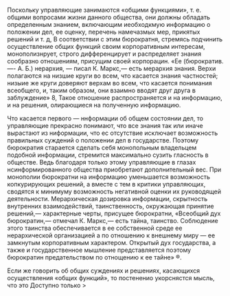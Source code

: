 Поскольку управляющие занимаются «общими функциями», т. е. общими вопросами жизни данного общества, они должны обладать определенным знанием, включающим иеобходкмую информацию о положении дел, ее оценку, перечень намечазмых мер, прикятых решений и т. д, В соответствии с этим бюрократня, стремясь подчинить осуществление общих функций своим корпоративным интересам, монополизнрует, строго дифференцирует и распределяет знания сообразно отношениям, присущим своей корпорацин. «Ее (бюрократив. —- А.  Б.) нерархия, — писал К. Маркс,— есть мерархия знания. Верхи полагаются на низшие круги во всем, что касается знания частностей; низыие же круги доверяют верхам во всем, что касается понимания всеобщего, и, таким образом, они взаимно вводят друг друга в заблуждение» 8, Такое отношение распространяется и на информацию, и на решения, олирающиеся на полученную информацию.

Что касается первого — ннформации об общем состоянии дел, то управляющие прекрасно понимают, что все знания так или иначе вырастают из ниформации, что ес отсутствие исключает возможность правильных суждений о положении дел в государстве. Поэтому бюрократия старается сделать себя монопольным владельцем подобной информации, стремится максимально сузить гласность в обществе. Ведь благодаря только этому управляющие в глазах нсинформированного общества приобретают дополнительный вес. При монополии бюрократни на информацию уменьшается возможность копкурирующих решений, а вместе с тем в критики управляющих, сводятся к минимуму возможность негативной оценки их руководящей деятельности. Мерархическая дозировка информации, скрытность внутренних взаимодействий, таинственность, окружающая принятие решений,— характерные черты, присущее бюрократни, «Всеобщий дух бюрократин,— отмечал К. Маркс,— есть тайна, таинство. Соблюдение этого таинства обеспечивается в ее собственной среде ее нерархической организацией а по отношению к внешнему миру — ее замкнутым корпоративным характером. Открытый дух государства, а также и государственное мышление представляется поэтому бюрократин предательством по отнощению к ее тайне» ®.

Если же говорить об общих суждениях и решениях, касающихся осуществления «общих функций», то постененио укорснястся мысль, что это Доступно только >
